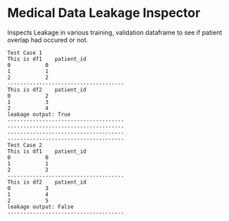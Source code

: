 # Medical Data Leakage Inspector
Inspects Leakage in various training, validation dataframe to see if patient overlap had occured or not.

```
Test Case 1
This is df1    patient_id
0           0
1           1
2           2
-------------------------------------
This is df2    patient_id
0           2
1           3
2           4
leakage output: True
-------------------------------------
-------------------------------------
-------------------------------------
-------------------------------------
Test Case 2
This is df1    patient_id
0           0
1           1
2           2
-------------------------------------
This is df2    patient_id
0           3
1           4
2           5
leakage output: False
-------------------------------------
```
